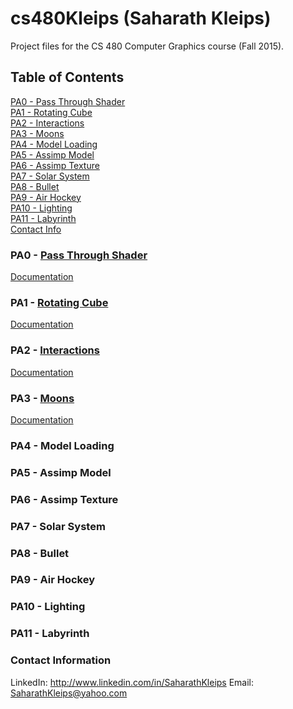 # cs480Kleips (Saharath Kleips)
Project files for the CS 480 Computer Graphics course (Fall 2015).

## Table of Contents
[PA0 - Pass Through Shader](https://github.com/Zarol/cs480Kleips#pa0---pass-through-shader)  
[PA1 - Rotating Cube](https://github.com/Zarol/cs480Kleips#pa1---rotating-cube)  
[PA2 - Interactions](https://github.com/Zarol/cs480Kleips#pa2---interactions)  
[PA3 - Moons](https://github.com/Zarol/cs480Kleips#pa3---moons)  
[PA4 - Model Loading](https://github.com/Zarol/cs480Kleips#pa4)  
[PA5 - Assimp Model](https://github.com/Zarol/cs480Kleips#pa5)  
[PA6 - Assimp Texture](https://github.com/Zarol/cs480Kleips#pa6)  
[PA7 - Solar System](https://github.com/Zarol/cs480Kleips#pa7)  
[PA8 - Bullet](https://github.com/Zarol/cs480Kleips#pa8)  
[PA9 - Air Hockey](https://github.com/Zarol/cs480Kleips#pa9)  
[PA10 - Lighting](https://github.com/Zarol/cs480Kleips#pa10)  
[PA11 - Labyrinth](https://github.com/Zarol/cs480Kleips#pa11)  
[Contact Info](https://github.com/Zarol/cs480Kleips#contact-information)  

### PA0 - [Pass Through Shader](https://github.com/Zarol/cs480Kleips/tree/master/PA0)
[Documentation](PA0/README.md)

### PA1 - [Rotating Cube](https://github.com/Zarol/cs480Kleips/tree/master/PA1)
[Documentation](PA1/README.md)

### PA2 - [Interactions](https://github.com/Zarol/cs480Kleips/tree/master/PA2)
[Documentation](PA2/README.md)

### PA3 - [Moons](https://github.com/Zarol/cs480Kleips/tree/master/PA3)
[Documentation](PA3/README.md)

### PA4 - Model Loading

### PA5 - Assimp Model

### PA6 - Assimp Texture

### PA7 - Solar System

### PA8 - Bullet

### PA9 - Air Hockey

### PA10 - Lighting

### PA11 - Labyrinth

### Contact Information
LinkedIn: http://www.linkedin.com/in/SaharathKleips
Email: SaharathKleips@yahoo.com